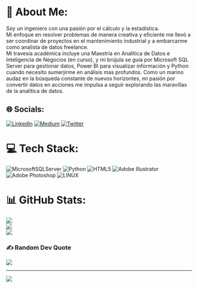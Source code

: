 # 💫 About Me:
Soy un ingeniero con una pasión por el cálculo y la estadística. <br>Mi enfoque en resolver problemas de manera creativa y eficiente me llevó a ser coordinar de proyectos en el mantenimiento industrial y a embarcarme como analista de datos freelance. <br>Mi travesía académica incluye una Maestría en Analítica de Datos e Inteligencia de Negocios (en curso), y mi brújula se guía por Microsoft SQL Server para gestionar datos, Power BI para visualizar información y Python cuando necesito sumerjirme en análisis mas profundos. Como un marino audaz en la búsqueda constante de nuevos horizontes, mi pasión por convertir datos en acciones me impulsa a seguir explorando las maravillas de la analítica de datos.


## 🌐 Socials:
[![LinkedIn](https://img.shields.io/badge/LinkedIn-%230077B5.svg?logo=linkedin&logoColor=white)](https://linkedin.com/in/rrssjavier) [![Medium](https://img.shields.io/badge/Medium-12100E?logo=medium&logoColor=white)](https://medium.com/@rrssjavier) [![Twitter](https://img.shields.io/badge/Twitter-%231DA1F2.svg?logo=Twitter&logoColor=white)](https://twitter.com/rrssjavier) 

# 💻 Tech Stack:
![MicrosoftSQLServer](https://img.shields.io/badge/Microsoft%20SQL%20Sever-CC2927?style=for-the-badge&logo=microsoft%20sql%20server&logoColor=white) ![Python](https://img.shields.io/badge/python-3670A0?style=for-the-badge&logo=python&logoColor=ffdd54) ![HTML5](https://img.shields.io/badge/html5-%23E34F26.svg?style=for-the-badge&logo=html5&logoColor=white) ![Adobe Illustrator](https://img.shields.io/badge/adobeillustrator-%23FF9A00.svg?style=for-the-badge&logo=adobeillustrator&logoColor=white) ![Adobe Photoshop](https://img.shields.io/badge/adobephotoshop-%2331A8FF.svg?style=for-the-badge&logo=adobephotoshop&logoColor=white) ![LINUX](https://img.shields.io/badge/Linux-FCC624?style=for-the-badge&logo=linux&logoColor=black)
# 📊 GitHub Stats:
![](https://github-readme-stats.vercel.app/api?username=rrssJavier&theme=dark&hide_border=false&include_all_commits=true&count_private=true)<br/>
![](https://github-readme-streak-stats.herokuapp.com/?user=rrssJavier&theme=dark&hide_border=false)<br/>
![](https://github-readme-stats.vercel.app/api/top-langs/?username=rrssJavier&theme=dark&hide_border=false&include_all_commits=true&count_private=true&layout=compact)

### ✍️ Random Dev Quote
![](https://quotes-github-readme.vercel.app/api?type=horizontal&theme=radical)

---
[![](https://visitcount.itsvg.in/api?id=rrssJavier&icon=0&color=0)](https://visitcount.itsvg.in)

<!-- Proudly created with GPRM ( https://gprm.itsvg.in ) -->

